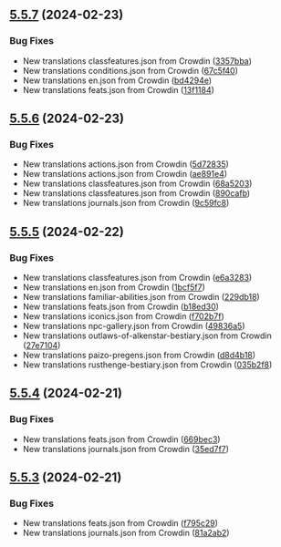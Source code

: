 ## [5.5.7](https://github.com/allnnde/pf2e-esp-translation/compare/v5.5.6...v5.5.7) (2024-02-23)


### Bug Fixes

* New translations classfeatures.json from Crowdin ([3357bba](https://github.com/allnnde/pf2e-esp-translation/commit/3357bbaab526bc3fa68f24d820e048626dd56232))
* New translations conditions.json from Crowdin ([67c5f40](https://github.com/allnnde/pf2e-esp-translation/commit/67c5f40ff201747fcea7ad7db1ea9d33fd352332))
* New translations en.json from Crowdin ([bd4294e](https://github.com/allnnde/pf2e-esp-translation/commit/bd4294e6b1c7819c34dd2fed5cb11b6af5bd0212))
* New translations feats.json from Crowdin ([13f1184](https://github.com/allnnde/pf2e-esp-translation/commit/13f1184b46a415e4eef593e06e1a5ab7bb54aa92))



## [5.5.6](https://github.com/allnnde/pf2e-esp-translation/compare/v5.5.5...v5.5.6) (2024-02-23)


### Bug Fixes

* New translations actions.json from Crowdin ([5d72835](https://github.com/allnnde/pf2e-esp-translation/commit/5d72835a5ead6da14f1d49bd6cc721b2cf00075d))
* New translations actions.json from Crowdin ([ae891e4](https://github.com/allnnde/pf2e-esp-translation/commit/ae891e485b9f5e5ea880bba06299f0da019cfc98))
* New translations classfeatures.json from Crowdin ([68a5203](https://github.com/allnnde/pf2e-esp-translation/commit/68a52033ad848cf4f4b1fb962a5da9de27dfaaa7))
* New translations classfeatures.json from Crowdin ([890cafb](https://github.com/allnnde/pf2e-esp-translation/commit/890cafb944bd50b6a1794af25ea34d4a3d57e133))
* New translations journals.json from Crowdin ([9c59fc8](https://github.com/allnnde/pf2e-esp-translation/commit/9c59fc896e12e33fa888f61e64dddfac69bddd64))



## [5.5.5](https://github.com/allnnde/pf2e-esp-translation/compare/v5.5.4...v5.5.5) (2024-02-22)


### Bug Fixes

* New translations classfeatures.json from Crowdin ([e6a3283](https://github.com/allnnde/pf2e-esp-translation/commit/e6a32832ec1f8bf05318dec8cb74a32646451ed8))
* New translations en.json from Crowdin ([1bcf5f7](https://github.com/allnnde/pf2e-esp-translation/commit/1bcf5f79990d83c72101aff3dbf6760b9158fa10))
* New translations familiar-abilities.json from Crowdin ([229db18](https://github.com/allnnde/pf2e-esp-translation/commit/229db18020b3a9f471117e8c2ff00475eed6444a))
* New translations feats.json from Crowdin ([b18ed30](https://github.com/allnnde/pf2e-esp-translation/commit/b18ed30f715ed2e6df6ffd295a3194894be6d7c4))
* New translations iconics.json from Crowdin ([f702b7f](https://github.com/allnnde/pf2e-esp-translation/commit/f702b7fa3c23e23e611ac32278065e218393d66f))
* New translations npc-gallery.json from Crowdin ([49836a5](https://github.com/allnnde/pf2e-esp-translation/commit/49836a56f38d18f7270a95ad5d6a793b0151498e))
* New translations outlaws-of-alkenstar-bestiary.json from Crowdin ([27e7104](https://github.com/allnnde/pf2e-esp-translation/commit/27e7104e230fa80cfede3c901efab8c102f9c495))
* New translations paizo-pregens.json from Crowdin ([d8d4b18](https://github.com/allnnde/pf2e-esp-translation/commit/d8d4b18d4c388eea87d480966f043cfe2cf302af))
* New translations rusthenge-bestiary.json from Crowdin ([035b2f8](https://github.com/allnnde/pf2e-esp-translation/commit/035b2f8347fa2abb948a41e371fc646252ae53ce))



## [5.5.4](https://github.com/allnnde/pf2e-esp-translation/compare/v5.5.3...v5.5.4) (2024-02-21)


### Bug Fixes

* New translations feats.json from Crowdin ([669bec3](https://github.com/allnnde/pf2e-esp-translation/commit/669bec3605e1ab4c06ed51f67fad1bd2d6a880a2))
* New translations journals.json from Crowdin ([35ed7f7](https://github.com/allnnde/pf2e-esp-translation/commit/35ed7f7b9c10aabe10cad5c7404460b21961f6a9))



## [5.5.3](https://github.com/allnnde/pf2e-esp-translation/compare/v5.5.2...v5.5.3) (2024-02-21)


### Bug Fixes

* New translations feats.json from Crowdin ([f795c29](https://github.com/allnnde/pf2e-esp-translation/commit/f795c296082d246dd8411a17112ba4c6903930cd))
* New translations journals.json from Crowdin ([81a2ab2](https://github.com/allnnde/pf2e-esp-translation/commit/81a2ab28dfafc51edc4c51ac59dbe38d4e326795))



